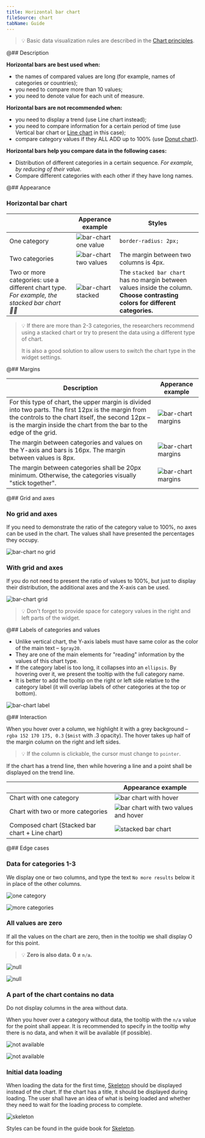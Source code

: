 ```yaml
---
title: Horizontal bar chart
fileSource: chart
tabName: Guide
---
```


> 💡 Basic data visualization rules are described in the [Chart principles](/data-display/chart/).

@## Description

**Horizontal bars are best used when:**

- the names of compared values are long (for example, names of categories or countries);
- you need to compare more than 10 values;
- you need to denote value for each unit of measure.

**Horizontal bars are not recommended when:**

- you need to display a trend (use Line chart instead);
- you need to compare information for a certain period of time (use Vertical bar chart or [Line chart](/data-display/line-chart/) in this case);
- compare category values if they ALL ADD up to 100% (use [Donut chart](/data-display/donut-chart/)).

**Horizontal bars help you compare data in the following cases:**

- Distribution of different categories in a certain sequence. _For example, by reducing of their value._
- Compare different categories with each other if they have long names.

@## Appearance

### Horizontal bar chart

|                                                                                             | Apperance example                               | Styles                                                                                                                          |
| ------------------------------------------------------------------------------------------- | ----------------------------------------------- | ------------------------------------------------------------------------------------------------------------------------------- |
| One category                                                                                | ![bar-chart one value](static/hor-one-cat.png)  | `border-radius: 2px;`                                                                                                           |
| Two categories                                                                              | ![bar-chart two values](static/hor-two-cat.png) | The margin between two columns is 4px.                                                                                          |
| Two or more categories: use a different chart type. _For example, the stacked bar chart ☝🏻_ | ![bar-chart stacked](static/hor-stacked.png)    | The `stacked bar chart` has no margin between values inside the column. **Choose contrasting colors for different categories.** |

> 💡 If there are more than 2-3 categories, the researchers recommend using a stacked chart or try to present the data using a different type of chart.
>
> It is also a good solution to allow users to switch the chart type in the widget settings.

@## Margins

| Description                                                                                                                                                                                                                    | Apperance example                              |
| ------------------------------------------------------------------------------------------------------------------------------------------------------------------------------------------------------------------------------ | ---------------------------------------------- |
| For this type of chart, the upper margin is divided into two parts. The first 12px is the margin from the controls to the chart itself, the second 12px – is the margin inside the chart from the bar to the edge of the grid. | ![bar-chart margins](static/hor-margins-1.png) |
| The margin between categories and values on the Y-axis and bars is 16px. The margin between values is 8px.                                                                                                                     | ![bar-chart margins](static/hor-margins-2.png) |
| The margin between categories shall be 20px minimum. Otherwise, the categories visually "stick together".                                                                                                                      | ![bar-chart margins](static/hor-margins-3.png) |

@## Grid and axes

### No grid and axes

If you need to demonstrate the ratio of the category value to 100%, no axes can be used in the chart. The values shall have presented the percentages they occupy.

![bar-chart no grid](static/hor-grid-1.png)

### With grid and axes

If you do not need to present the ratio of values to 100%, but just to display their distribution, the additional axes and the X-axis can be used.

![bar-chart grid](static/hor-grid-2.png)

> 💡 Don't forget to provide space for category values in the right and left parts of the widget.

@## Labels of categories and values

- Unlike vertical chart, the Y-axis labels must have same color as the color of the main text – `$gray20`.
- They are one of the main elements for "reading" information by the values of this chart type.
- If the category label is too long, it collapses into an `ellipsis`. By hovering over it, we present the tooltip with the full category name.
- It is better to add the tooltip on the right or left side relative to the category label (it will overlap labels of other categories at the top or bottom).

![bar-chart label](static/hor-label.png)

@## Interaction

When you hover over a column, we highlight it with a grey background – `rgba 152 170 175, 0.3` (`$mist` with .3 opacity). The hover takes up half of the margin column on the right and left sides.

> 💡 If the column is clickable, the cursor must change to `pointer`.

If the chart has a trend line, then while hovering a line and a point shall be displayed on the trend line.

|                                                 | Appearance example                                             |
| ----------------------------------------------- | -------------------------------------------------------------- |
| Chart with one category                         | ![bar chart with hover](static/hor-legend.png)                 |
| Chart with two or more categories               | ![bar chart with two values and hover](static/hor-hover-2.png) |
| Composed chart (Stacked bar chart + Line chart) | ![stacked bar chart](static/hor-hover-3.png)                   |

@## Edge cases

### Data for categories 1-3

We display one or two columns, and type the text `No more results` below it in place of the other columns.

![one category](static/hor-no-more.png)

![more categories](static/hor-no-more-2.png)

### All values are zero

If all the values on the chart are zero, then in the tooltip we shall display O for this point.

> 💡 **Zero is also data. 0 ≠ `n/a`.**

![null](static/hor-null.png)

![null](static/hor-null-2.png)

### A part of the chart contains no data

Do not display columns in the area without data.

When you hover over a category without data, the tooltip with the `n/a` value for the point shall appear. It is recommended to specify in the tooltip why there is no data, and when it will be available (if possible).

![not available](static/hor-na.png)

![not available](static/hor-na-2.png)

### Initial data loading

When loading the data for the first time, [Skeleton](/components/skeleton/) should be displayed instead of the chart. If the chart has a title, it should be displayed during loading. The user shall have an idea of what is being loaded and whether they need to wait for the loading process to complete.

![skeleton](/data-display/bar-chart/static/hor-skeleton.png)

Styles can be found in the guide book for [Skeleton](/components/skeleton/).
